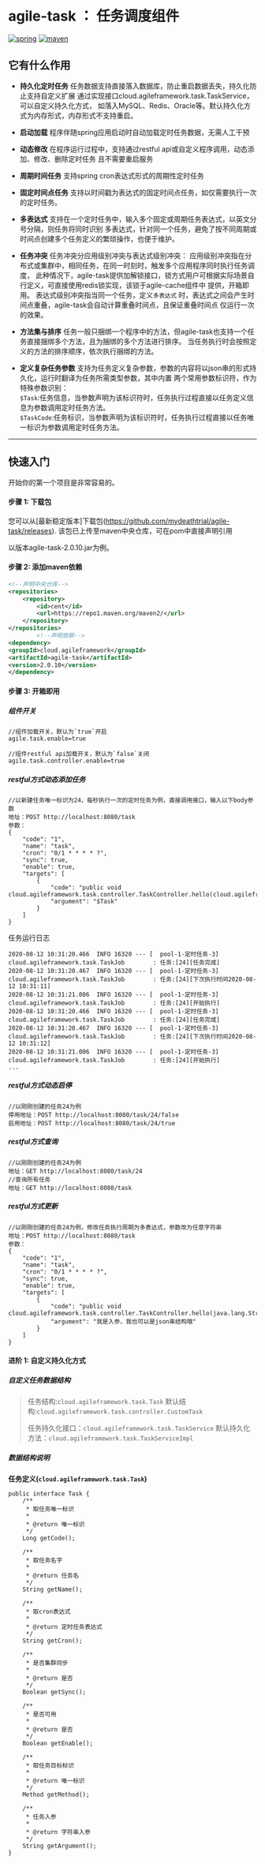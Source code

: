 # agile-task ： 任务调度组件

[![spring](https://img.shields.io/badge/Spring-LATEST-green)](https://img.shields.io/badge/Spring-LATEST-green)
[![maven](https://img.shields.io/badge/build-maven-green)](https://img.shields.io/badge/build-maven-green)

## 它有什么作用

* **持久化定时任务**
  任务数据支持直接落入数据库，防止重启数据丢失，持久化防止支持自定义扩展 通过实现接口cloud.agileframework.task.TaskService，可以自定义持久化方式，
  如落入MySQL、Redis、Oracle等。默认持久化方式为内存形式，内存形式不支持重启。

* **启动加载**
  程序伴随spring应用启动时自动加载定时任务数据，无需人工干预

* **动态修改**
  在程序运行过程中，支持通过restful api或自定义程序调用，动态添加、修改、删除定时任务 且不需要重启服务

* **周期时间任务**
  支持spring cron表达式形式的周期性定时任务

* **固定时间点任务**
  支持以时间戳为表达式的固定时间点任务，如仅需要执行一次的定时任务。

* **多表达式**
  支持在一个定时任务中，输入多个固定或周期任务表达式，以英文分号分隔，则任务将同时识别 多表达式，针对同一个任务，避免了按不同周期或时间点创建多个任务定义的繁琐操作，也便于维护。

* **任务冲突**
  任务冲突分应用级别冲突与表达式级别冲突： 应用级别冲突指在分布式或集群中，相同任务，在同一时刻时，触发多个应用程序同时执行任务调度，
  此种情况下，agile-task提供加解锁接口，锁方式用户可根据实际场景自行定义，可直接使用redis锁实现，该锁于agile-cache组件中 提供，开箱即用。 表达式级别冲突指当同一个任务，定义`多表达式`
  时，表达式之间会产生时间点重叠，agile-task会自动计算重叠时间点，且保证重叠时间点 仅运行一次的效果。

* **方法集与排序**
  任务一般只捆绑一个程序中的方法，但agile-task也支持一个任务直接捆绑多个方法，且为捆绑的多个方法进行排序。 当任务执行时会按照定义的方法的排序顺序，依次执行捆绑的方法。

* **定义复杂任务参数**
  支持为任务定义复杂参数，参数的内容将以json串的形式持久化，运行时翻译为任务所需类型参数，其中内置 两个常用参数标识符，作为特殊参数识别：
  <br> `$Task`:任务信息，当参数声明为该标识符时，任务执行过程直接以任务定义信息为参数调用定时任务方法。
  <br> `$TaskCode`:任务标识，当参数声明为该标识符时，任务执行过程直接以任务唯一标识为参数调用定时任务方法。

-------

## 快速入门

开始你的第一个项目是非常容易的。

#### 步骤 1: 下载包

您可以从[最新稳定版本]下载包(https://github.com/mydeathtrial/agile-task/releases). 该包已上传至maven中央仓库，可在pom中直接声明引用

以版本agile-task-2.0.10.jar为例。

#### 步骤 2: 添加maven依赖

```xml
<!--声明中央仓库-->
<repositories>
    <repository>
        <id>cent</id>
        <url>https://repo1.maven.org/maven2/</url>
    </repository>
</repositories>
        <!--声明依赖-->
<dependency>
<groupId>cloud.agileframework</groupId>
<artifactId>agile-task</artifactId>
<version>2.0.10</version>
</dependency>
```

#### 步骤 3: 开箱即用

##### 组件开关

```
//组件加载开关，默认为`true`开启
agile.task.enable=true

//组件restful api加载开关，默认为`false`关闭
agile.task.controller.enable=true
```

##### restful方式动态添加任务

```
//以新建任务唯一标识为24，每秒执行一次的定时任务为例，直接调用接口，输入以下body参数
地址：POST http://localhost:8080/task
参数：
{
    "code": "1",
    "name": "task",
    "cron": "0/1 * * * * ?",
    "sync": true,
    "enable": true,
    "targets": [
        {
            "code": "public void cloud.agileframework.task.controller.TaskController.hello(cloud.agileframework.task.Task)",
            "argument": "$Task"
        }
    ]
}
```

任务运行日志

```
2020-08-12 10:31:20.466  INFO 16320 --- [  pool-1-定时任务-3] cloud.agileframework.task.TaskJob        : 任务:[24][任务完成]
2020-08-12 10:31:20.467  INFO 16320 --- [  pool-1-定时任务-3] cloud.agileframework.task.TaskJob        : 任务:[24][下次执行时间2020-08-12 10:31:11]
2020-08-12 10:31:21.006  INFO 16320 --- [  pool-1-定时任务-3] cloud.agileframework.task.TaskJob        : 任务:[24][开始执行]
2020-08-12 10:31:20.466  INFO 16320 --- [  pool-1-定时任务-3] cloud.agileframework.task.TaskJob        : 任务:[24][任务完成]
2020-08-12 10:31:20.467  INFO 16320 --- [  pool-1-定时任务-3] cloud.agileframework.task.TaskJob        : 任务:[24][下次执行时间2020-08-12 10:31:12]
2020-08-12 10:31:21.006  INFO 16320 --- [  pool-1-定时任务-3] cloud.agileframework.task.TaskJob        : 任务:[24][开始执行]
...
```

##### restful方式动态启停

```
//以刚刚创建的任务24为例
停用地址：POST http://localhost:8080/task/24/false
启用地址：POST http://localhost:8080/task/24/true
```

##### restful方式查询

```
//以刚刚创建的任务24为例
地址：GET http://localhost:8080/task/24
//查询所有任务
地址：GET http://localhost:8080/task
```

##### restful方式更新

```
//以刚刚创建的任务24为例，修改任务执行周期为多表达式，参数改为任意字符串
地址：POST http://localhost:8080/task
参数：
{
    "code": "1",
    "name": "task",
    "cron": "0/1 * * * * ?",
    "sync": true,
    "enable": true,
    "targets": [
        {
            "code": "public void cloud.agileframework.task.controller.TaskController.hello(java.lang.String)",
            "argument": "我是入参，我也可以是json串结构哦"
        }
    ]
}
```

#### 进阶 1: 自定义持久化方式

##### 自定义任务数据结构

> 任务结构:`cloud.agileframework.task.Task`
> 默认结构:`cloud.agileframework.task.controller.CustomTask`
>
>任务持久化接口：`cloud.agileframework.task.TaskService`
> 默认持久化方法：`cloud.agileframework.task.TaskServiceImpl`

##### 数据结构说明

**任务定义(`cloud.agileframework.task.Task`)**

```
public interface Task {
    /**
     * 取任务唯一标识
     *
     * @return 唯一标识
     */
    Long getCode();

    /**
     * 取任务名字
     *
     * @return 任务名
     */
    String getName();

    /**
     * 取cron表达式
     *
     * @return 定时任务表达式
     */
    String getCron();

    /**
     * 是否集群同步
     *
     * @return 是否
     */
    Boolean getSync();

    /**
     * 是否可用
     *
     * @return 是否
     */
    Boolean getEnable();

    /**
     * 取任务目标标识
     *
     * @return 唯一标识
     */
    Method getMethod();

    /**
     * 任务入参
     *
     * @return 字符串入参
     */
    String getArgument();
}
```

